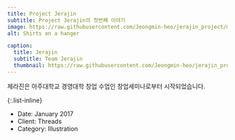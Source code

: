 ```yaml
---
title: Project Jerajin
subtitle: Project Jerajin의 첫번째 이야기
image: https://raw.githubusercontent.com/Jeongmin-heo/jerajin_project/master/assets/img/port_1.jpg
alt: Shirts on a hanger

caption:
  title: Jerajin
  subtitle: Team Jerajin
  thumbnail: https://raw.githubusercontent.com/Jeongmin-heo/jerajin_project/master/assets/img/port_1.jpg
---
```

제라진은 아주대학교 경영대학 창업 수업인 창업세미나로부터 시작되었습니다. 

{:.list-inline}
- Date: January 2017
- Client: Threads
- Category: Illustration


